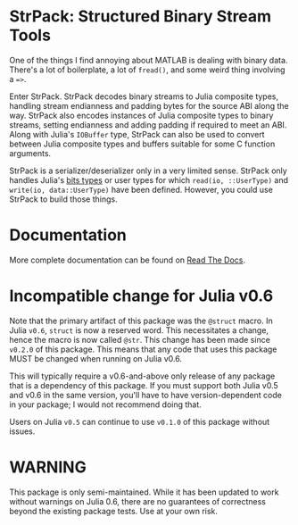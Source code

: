 StrPack: Structured Binary Stream Tools
=======================================

One of the things I find annoying about MATLAB is dealing with binary data. There's a lot of boilerplate, a lot of `fread()`, and some weird thing involving a `=>`.

Enter StrPack. StrPack decodes binary streams to Julia composite types, handling stream endianness and padding bytes for the source ABI along the way. StrPack also encodes instances of Julia composite types to binary streams, setting endianness and adding padding if required to meet an ABI. Along with Julia's `IOBuffer` type, StrPack can also be used to convert between Julia composite types and buffers suitable for some C function arguments.

StrPack is a serializer/deserializer only in a very limited sense. StrPack only handles Julia's [bits types](http://docs.julialang.org/en/latest/manual/types/#id1) or user types for which `read(io, ::UserType)` and `write(io, data::UserType)` have been defined. However, you could use StrPack to build those things.

Documentation
=============
More complete documentation can be found on [Read The Docs](https://strpackjl.readthedocs.org/en/latest/).

Incompatible change for Julia v0.6
==================================

Note that the primary artifact of this package was the `@struct` macro. In Julia `v0.6`, `struct` is now a reserved word.
This necessitates a change, hence the macro is now called `@str`. This change has been made since `v0.2.0` of this package.
This means that any code that uses this package MUST be changed when running on Julia v0.6.

This will typically require a v0.6-and-above only release of any package that is a dependency of this package. If you must
support both Julia v0.5 and v0.6 in the same version, you'll have to have version-dependent code in your package; I would
not recommend doing that.   

Users on Julia `v0.5` can continue to use `v0.1.0` of this package without issues. 

WARNING
=======

This package is only semi-maintained. While it has been updated to work without warnings on Julia 0.6,
there are no guarantees of correctness beyond the existing package tests. Use at your own risk.
